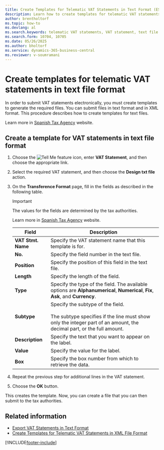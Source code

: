 ```yaml
---
title: Create Templates for Telematic VAT Statements in Text Format (ES)
description: Learn how to create templates for telematic VAT statements in text file format for electronic submission in the Spanish version of Business Central.
author: brentholtorf
ms.topic: how-to
ms.devlang: al
ms.search.keywords: telematic VAT statements, VAT statement, text file format, VAT statement template, Spanish version
ms.search.form: 10704, 10705
ms.date: 05/26/2025
ms.author: bholtorf
ms.service: dynamics-365-business-central
ms.reviewer: v-soumramani
---
```


# Create templates for telematic VAT statements in text file format

In order to submit VAT statements electronically, you must create templates to generate the required files. You can submit files in text format and in XML format. This procedure describes how to create templates for text files.  

Learn more in [Spanish Tax Agency](https://go.microsoft.com/fwlink/?LinkID=238181) website.  

## Create a template for VAT statements in text file format  

1. Choose the ![Tell Me feature](../../media/ui-search/search_small.png "Tell me what you want to do") icon, enter **VAT Statement**, and then choose the appropriate link.  
1. Select the required VAT statement, and then choose the **Design txt file** action.  
1. On the **Transference Format** page, fill in the fields as described in the following table.  

    > [!IMPORTANT]  
    > The values for the fields are determined by the tax authorities.  
    >
    > Learn more in [Spanish Tax Agency](https://go.microsoft.com/fwlink/?LinkID=238181) website.  

    |Field|Description|  
    |---------------------------------|---------------------------------------|  
    |**VAT Stmt. Name**|Specify the VAT statement name that this template is for.|  
    |**No.**|Specify the field number in the text file.|  
    |**Position**|Specify the position of this field in the text file.|  
    |**Length**|Specify the length of the field.|  
    |**Type**|Specify the type of the field. The available options are **Alphanumerical**, **Numerical**, **Fix**, **Ask**, and **Currency**.|  
    |**Subtype**|Specify the subtype of the field.<br><br/>The subtype specifies if the line must show only the integer part of an amount, the decimal part, or the full amount.|  
    |**Description**|Specify the text that you want to appear on the label.|  
    |**Value**|Specify the value for the label.|  
    |**Box**|Specify the box number from which to retrieve the data.|  

1. Repeat the previous step for additional lines in the VAT statement.  
1. Choose the **OK** button.  

This creates the template. Now, you can create a file that you can then submit to the tax authorities.  

## Related information

- [Export VAT Statements in Text Format](how-to-export-vat-statements-in-text-format.md)
- [Create Templates for Telematic VAT Statements in XML File Format](how-to-create-templates-for-telematic-vat-statements-in-xml-file-format.md)

[!INCLUDE[footer-include](../../includes/footer-banner.md)]
